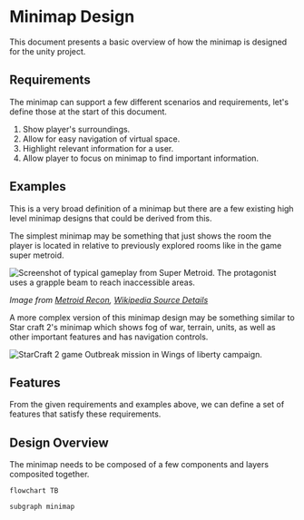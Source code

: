 # Minimap Design

This document presents a basic overview of how the minimap is designed
for the unity project.

## Requirements

The minimap can support a few different scenarios and
requirements, let's define those at the start of
this document.

1. Show player's surroundings.
1. Allow for easy navigation of virtual space.
1. Highlight relevant information for a user.
1. Allow player to focus on minimap to find important information.

## Examples

This is a very broad definition of a minimap but there are a few
existing high level minimap designs that could be derived from this.

The simplest minimap may be something that just shows
the room the player is located in relative to
previously explored rooms like in the game
super metroid.

![Screenshot of typical gameplay from Super Metroid.
The protagonist uses a grapple beam to reach inaccessible areas.](../resources/Super_Metroid_Grapple_Beam.png)

_Image from
[Metroid Recon](http://metroid.retropixel.net/games/metroid3/screenshots/),
[Wikipedia Source Details](https://en.wikipedia.org/wiki/File:Super_Metroid_Grapple_Beam.png)_

A more complex version of this minimap design may be something similar to
Star craft 2's minimap which shows fog of war, terrain, units, as well
as other important features and has navigation controls.

![StarCraft 2 game Outbreak mission in Wings of liberty campaign.](../resources/starcraft-screenshot.jpg)

## Features

From the given requirements and examples above, we can define a set of
features that satisfy these requirements.

## Design Overview

The minimap needs to be composed of a few components and layers composited together.

```mermaid
flowchart TB

subgraph minimap

```
